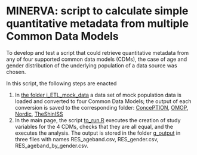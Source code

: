 # MINERVA: script to calculate simple quantitative metadata from multiple Common Data Models

To develop and test a script that could retrieve quantitative metadata from any of four supported common data models (CDMs), the case of age and gender distribution of the underlying population of a data source was chosen.

In this script, the following steps are enacted

1. In [the folder i_ETL_mock_data](https://github.com/ARS-toscana/MINERVA_samplescript/tree/main/i_ETL_mock_data) a data set of mock population data is loaded and converted to four Common Data Models; the output of each conversion is saved to the corresponding folder: [ConcePTION](https://github.com/ARS-toscana/MINERVA_samplescript/tree/main/i_input_ConcePTION), [OMOP](https://github.com/ARS-toscana/MINERVA_samplescript/tree/main/i_input_OMOP), [Nordic](https://github.com/ARS-toscana/MINERVA_samplescript/tree/main/i_input_Nordic), [TheShinISS](https://github.com/ARS-toscana/MINERVA_samplescript/tree/main/i_input_TheShinISS)
2. In the main page, the script [to_run.R](https://github.com/ARS-toscana/MINERVA_samplescript/blob/main/to_run.R) executes the creation of study variables for the 4 CDMs, checks that they are all equal, and the executes the analysis. The output is stored in the folder [g_output](https://github.com/ARS-toscana/MINERVA_samplescript/blob/main/g_output/) in three files with names RES_ageband.csv, RES_gender.csv, RES_ageband_by_gender.csv.

